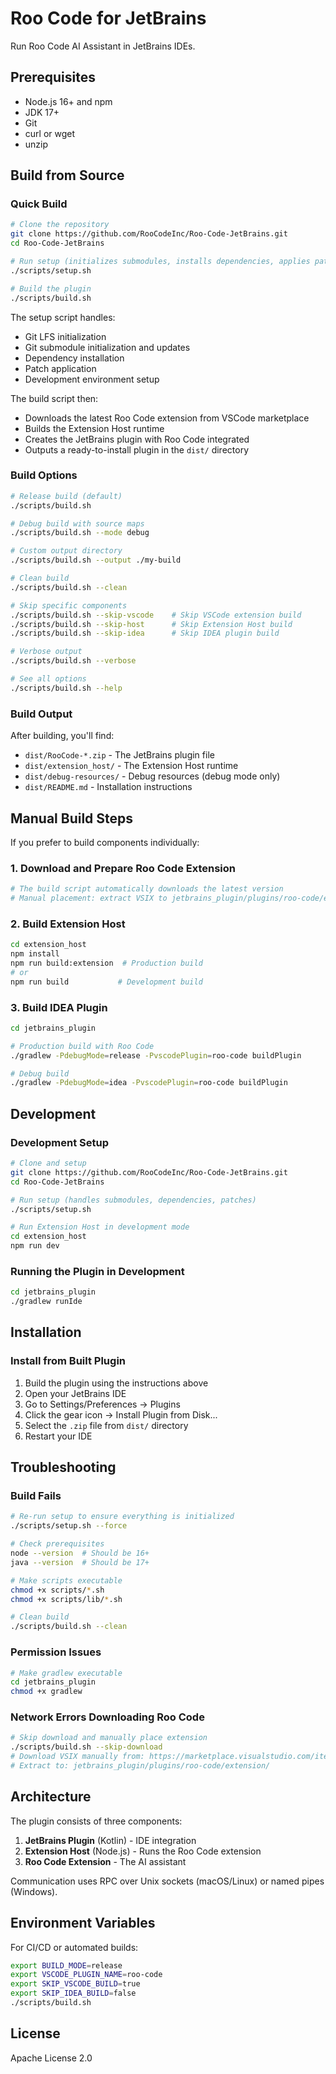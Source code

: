 # Roo Code for JetBrains

Run Roo Code AI Assistant in JetBrains IDEs.

## Prerequisites

- Node.js 16+ and npm
- JDK 17+
- Git
- curl or wget
- unzip

## Build from Source

### Quick Build

```bash
# Clone the repository
git clone https://github.com/RooCodeInc/Roo-Code-JetBrains.git
cd Roo-Code-JetBrains

# Run setup (initializes submodules, installs dependencies, applies patches)
./scripts/setup.sh

# Build the plugin
./scripts/build.sh
```

The setup script handles:
- Git LFS initialization
- Git submodule initialization and updates
- Dependency installation
- Patch application
- Development environment setup

The build script then:
- Downloads the latest Roo Code extension from VSCode marketplace
- Builds the Extension Host runtime
- Creates the JetBrains plugin with Roo Code integrated
- Outputs a ready-to-install plugin in the `dist/` directory

### Build Options

```bash
# Release build (default)
./scripts/build.sh

# Debug build with source maps
./scripts/build.sh --mode debug

# Custom output directory
./scripts/build.sh --output ./my-build

# Clean build
./scripts/build.sh --clean

# Skip specific components
./scripts/build.sh --skip-vscode    # Skip VSCode extension build
./scripts/build.sh --skip-host      # Skip Extension Host build
./scripts/build.sh --skip-idea      # Skip IDEA plugin build

# Verbose output
./scripts/build.sh --verbose

# See all options
./scripts/build.sh --help
```

### Build Output

After building, you'll find:
- `dist/RooCode-*.zip` - The JetBrains plugin file
- `dist/extension_host/` - The Extension Host runtime
- `dist/debug-resources/` - Debug resources (debug mode only)
- `dist/README.md` - Installation instructions

## Manual Build Steps

If you prefer to build components individually:

### 1. Download and Prepare Roo Code Extension

```bash
# The build script automatically downloads the latest version
# Manual placement: extract VSIX to jetbrains_plugin/plugins/roo-code/extension/
```

### 2. Build Extension Host

```bash
cd extension_host
npm install
npm run build:extension  # Production build
# or
npm run build           # Development build
```

### 3. Build IDEA Plugin

```bash
cd jetbrains_plugin

# Production build with Roo Code
./gradlew -PdebugMode=release -PvscodePlugin=roo-code buildPlugin

# Debug build
./gradlew -PdebugMode=idea -PvscodePlugin=roo-code buildPlugin
```

## Development

### Development Setup

```bash
# Clone and setup
git clone https://github.com/RooCodeInc/Roo-Code-JetBrains.git
cd Roo-Code-JetBrains

# Run setup (handles submodules, dependencies, patches)
./scripts/setup.sh

# Run Extension Host in development mode
cd extension_host
npm run dev
```

### Running the Plugin in Development

```bash
cd jetbrains_plugin
./gradlew runIde
```

## Installation

### Install from Built Plugin

1. Build the plugin using the instructions above
2. Open your JetBrains IDE
3. Go to Settings/Preferences → Plugins
4. Click the gear icon → Install Plugin from Disk...
5. Select the `.zip` file from `dist/` directory
6. Restart your IDE

## Troubleshooting

### Build Fails

```bash
# Re-run setup to ensure everything is initialized
./scripts/setup.sh --force

# Check prerequisites
node --version  # Should be 16+
java --version  # Should be 17+

# Make scripts executable
chmod +x scripts/*.sh
chmod +x scripts/lib/*.sh

# Clean build
./scripts/build.sh --clean
```

### Permission Issues

```bash
# Make gradlew executable
cd jetbrains_plugin
chmod +x gradlew
```

### Network Errors Downloading Roo Code

```bash
# Skip download and manually place extension
./scripts/build.sh --skip-download
# Download VSIX manually from: https://marketplace.visualstudio.com/items?itemName=RooVeterinaryInc.roo-cline
# Extract to: jetbrains_plugin/plugins/roo-code/extension/
```

## Architecture

The plugin consists of three components:

1. **JetBrains Plugin** (Kotlin) - IDE integration
2. **Extension Host** (Node.js) - Runs the Roo Code extension
3. **Roo Code Extension** - The AI assistant

Communication uses RPC over Unix sockets (macOS/Linux) or named pipes (Windows).

## Environment Variables

For CI/CD or automated builds:

```bash
export BUILD_MODE=release
export VSCODE_PLUGIN_NAME=roo-code
export SKIP_VSCODE_BUILD=true
export SKIP_IDEA_BUILD=false
./scripts/build.sh
```

## License

Apache License 2.0
